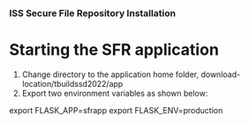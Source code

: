 ### ISS Secure File Repository Installation #############


# 
# 


# Starting the SFR application

1. Change directory to the application home folder, download-location/tbuildssd2022/app
2. Export two environment variables as shown below:

export FLASK_APP=sfrapp
export FLASK_ENV=production

